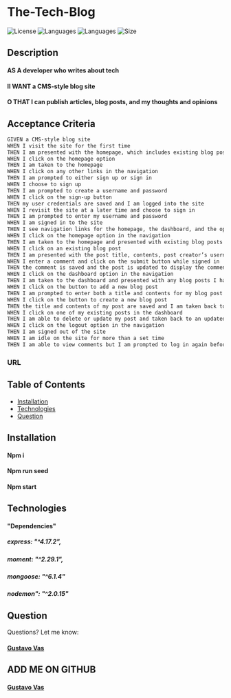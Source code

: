 # The-Tech-Blog

![License](https://img.shields.io/github/license/gugacorchog/The-Tech-Blog)
![Languages](https://img.shields.io/github/languages/count/gugacorchog/The-Tech-Blog)
![Languages](https://img.shields.io/github/languages/top/gugacorchog/The-Tech-Blog?color=black)
![Size](https://img.shields.io/github/repo-size/gugacorchog/The-Tech-Blog?color=red)


## Description 

#### AS A developer who writes about tech
#### II WANT a CMS-style blog site
#### O THAT I can publish articles, blog posts, and my thoughts and opinions


## Acceptance Criteria

```md
GIVEN a CMS-style blog site
WHEN I visit the site for the first time
THEN I am presented with the homepage, which includes existing blog posts if any have been posted; navigation links for the homepage and the dashboard; and the option to log in
WHEN I click on the homepage option
THEN I am taken to the homepage
WHEN I click on any other links in the navigation
THEN I am prompted to either sign up or sign in
WHEN I choose to sign up
THEN I am prompted to create a username and password
WHEN I click on the sign-up button
THEN my user credentials are saved and I am logged into the site
WHEN I revisit the site at a later time and choose to sign in
THEN I am prompted to enter my username and password
WHEN I am signed in to the site
THEN I see navigation links for the homepage, the dashboard, and the option to log out
WHEN I click on the homepage option in the navigation
THEN I am taken to the homepage and presented with existing blog posts that include the post title and the date created
WHEN I click on an existing blog post
THEN I am presented with the post title, contents, post creator’s username, and date created for that post and have the option to leave a comment
WHEN I enter a comment and click on the submit button while signed in
THEN the comment is saved and the post is updated to display the comment, the comment creator’s username, and the date created
WHEN I click on the dashboard option in the navigation
THEN I am taken to the dashboard and presented with any blog posts I have already created and the option to add a new blog post
WHEN I click on the button to add a new blog post
THEN I am prompted to enter both a title and contents for my blog post
WHEN I click on the button to create a new blog post
THEN the title and contents of my post are saved and I am taken back to an updated dashboard with my new blog post
WHEN I click on one of my existing posts in the dashboard
THEN I am able to delete or update my post and taken back to an updated dashboard
WHEN I click on the logout option in the navigation
THEN I am signed out of the site
WHEN I am idle on the site for more than a set time
THEN I am able to view comments but I am prompted to log in again before I can add, update, or delete comments
```
    
### URL



## Table of Contents 

- [Installation](#installation)
- [Technologies](#Technologies)
- [Question](#question) 
 

## Installation

#### Npm i
#### Npm run seed
#### Npm start


## Technologies

#### "Dependencies" 
##### express: "^4.17.2",
##### moment: "^2.29.1",
##### mongoose: "^6.1.4"
##### nodemon": "^2.0.15"

## Question
Questions? Let me know:  

#### [Gustavo Vas](mailto:gugacorchog@gmail.com)

##
## ADD ME ON GITHUB 
#### [Gustavo Vas](https://github.com/gugacorchog)